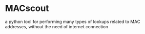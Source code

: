 # MACscout
a python tool for performing many types of lookups related to MAC addresses, without the need of internet connection 
